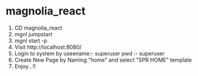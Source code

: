 # magnolia_react

1) CD magnolia_react
2) mgnl jumpstart
3) mgnl start -p <path to tomcat folder>
4) Visit http://localhost:8080/
5) Login to system by useename:- superuser pwd :- superuser
6) Create New Page by Naming "home" and select "SPR HOME" template
7) Enjoy...!!
